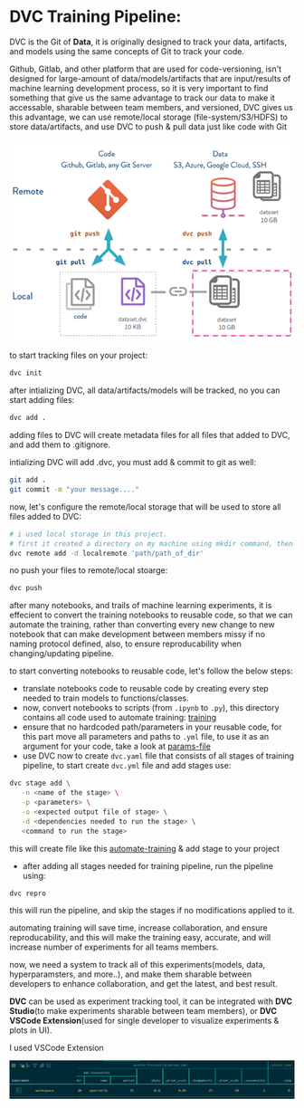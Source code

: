 # DVC Training Pipeline:

DVC is the Git of **Data**, it is originally designed to track your data, artifacts, and models using the same concepts of Git to track your code.

Github, Gitlab, and other platform that are used for code-versioning, isn't designed for large-amount of data/models/artifacts that are input/results of machine learning development process, so it is very important to find something that give us the same advantage to track our data to make it accessable, sharable between team members, and versioned, DVC gives us this advantage, we can use remote/local storage (file-system/S3/HDFS) to store data/artifacts, and use DVC to push & pull data just like code with Git

![](../../imgs/dvc-versioning.PNG)

to start tracking files on your project:

```bash
dvc init
```

after intializing DVC, all data/artifacts/models will be tracked, no you can start adding files:

```bash
dvc add .
```
adding files to DVC will create metadata files for all files that added to DVC, and add them to .gitignore.

intializing DVC will add .dvc, you must add & commit to git as well:

```bash
git add .
git commit -m "your message...."
```

now, let's configure the remote/local storage that will be used to store all files added to DVC:

```bash
# i used local storage in this project.
# first it created a directory on my machine using mkdir command, then used the following
dvc remote add -d localremote 'path/path_of_dir'
```

no push your files to remote/local stoarge:

```bash
dvc push
```

after many notebooks, and trails of machine learning experiments, it is effecient to convert the training notebooks to reusable code, so that we can automate the training, rather than converting every new change to new notebook that can make development between members missy if no naming protocol defined, also, to ensure reproducability when changing/updating pipeline.

to start converting notebooks to reusable code, let's follow the below steps:

- translate notebooks code to reusable code by creating every step needed to train models to functions/classes.
- now, convert notebooks to scripts (from `.ipynb` to `.py`), this directory contains all code used to automate training: [training](./)
- ensure that no hardcoded path/parameters in your reusable code, for this part move all parameters and paths to `.yml` file, to use it as an argument for your code, take a look at [params-file](../../conf/params.yaml)
- use DVC now to create `dvc.yaml` file that consists of all stages of training pipeline, to start create `dvc.yml` file and add stages use:

```bash
dvc stage add \
   -n <name of the stage> \
   -p <parameters> \
   -o <expected output file of stage> \
   -d <dependencies needed to run the stage> \
   <command to run the stage>
```

this will create file like this [automate-training](../../dvc.yaml) & add stage to your project

- after adding all stages needed for training pipeline, run the pipeline using:

```bash
dvc repro
```
this will run the pipeline, and skip the stages if no modifications applied to it.

automating training will save time, increase collaboration, and ensure reproducability, and this will make the training easy, accurate, and will increase number of experiments for all teams members.

now, we need a system to track all of this experiments(models, data, hyperparamsters, and more..), and make them sharable between developers to enhance collaboration, and get the latest, and best result.

**DVC** can be used as experiment tracking tool, it can be integrated with **DVC Studio**(to make experiments sharable between team members), or **DVC VSCode Extension**(used for single developer to visualize experiments & plots in UI).

I used VSCode Extension

![](../../imgs/exp-tracking.PNG)

